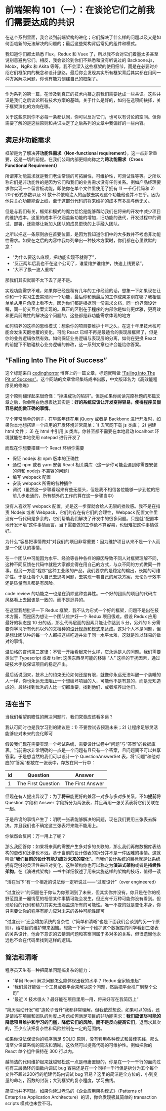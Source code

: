 # 前端架构 101（一）：在谈论它们之前我们需要达成的共识

在这个系列里面，我会谈到前端架构的进化；它们解决了什么样的问题以及又是如何面临新的无法解决的问题的；最后这些架构背后常见的组件和模式。 

我知道你们都太熟悉 Flux，Redux 和 Vuex 了，所以我不会对它们着墨太多甚至说刻意避免它们。相反，我会谈论到你们不熟悉和没有听说过的 Backbone.js，Mobx，NgRx 和 Akita 等等。我不会深入这些框架的使用细节，而是在必要时介绍它们框架内的概念和设计思路。最后你会发现其实所有框架背后其实都在用同一种方案解决问题，你也有能力创建自己的框架了。

---

作为系列的第一篇，在涉及到真正的技术内幕之前我们需要达成一些共识。这些共识是我们之后谈论所有技术方案的基础，关于什么是好的，如何在选项间抉择，关于框架演化的方向在哪。

关于这些原则你不必每一条都认同，你可以反对它们，也可以有讨论的空间。但你需要了解的是这些原则和共识决定了之后系列的文章中我偏好的一些内容。

## 满足非功能需求

框架是为了解决**非功能性需求（Non-functional requirement）**，这一点非常重要，这是一切的前提。在我们公司内部更倾向称之为**跨功能需求（Cross Functional Requirement）**

所谓非功能需求就是我们老生常谈的可拓展性，可维护性，可测试性等等。之所以称它们是非功能性的是因为它们和我们的业务需求没有任何关系。例如产品经理要求你实现一个留言板功能，即使你在单个文件里使用了拥有 1) 一千行代码和 2) 20个形式参数以及 3) 数十种依赖注入的函数去实现这个功能他也并不在乎。因为他只关心功能能否上线，至于这部分代码的将来维护的成本有多高与他无关。

但是与我们有关，框架和模式的魔力恰恰是能够帮助我们在将来的开发中减少项目的维护成本。这里的成本不仅涵盖新功能的增加，旧功能的迭代，开发过程中的调试、部署，还能够让新加入团队的成员更快的上手融入团队。

之所以把这一条原则放在首要位置，是因为我知道你们中的大多数并不考虑非功能性需求。如果在之后的内容中我每列举出一种技术方案时，你们都在心里默默的念：

- “为什么要这么麻烦，把功能实现不就得了”，
- “反正两年后我也不在这个公司了，谁爱维护谁维护，快速上线要紧”。
- “大不了换一波人重构”

那我们其实就聊不太下去了是不是。

实现功能需求不难，如果你已经是稍有几年的工作经验的话，想象一下如果现在让你和一个实习生去实现同一个功能，最后你和他最后的工作成果差别在哪？我相信单单从用户角度上看不大，因为你们都是根据同一份需求文档，同一份界面设计稿，同一份交互方案实现的。真正的区别在于程序的内部你是如何更优雅，更高效和更具前瞻性的解决这个问题的，这些都是非功能需求体现的地方

如何培养的这样的思维模式：想象你的项目要维护十年之久。在这十年里技术栈可能会发生天翻地覆的变化，可能 React 已经不再是最适合的表现层框架了，但是你的业务逻辑依然有效。如何保证业务逻辑与表现层的分离，如何在更换 React 的前提下不触碰核心业务逻辑的修改，这一系列文章也许会能给你答案。

## “Falling Into The Pit of Success”

这个标题来自 [codinghorror](https://blog.codinghorror.com/) 博客上的一篇文章，标题就叫做 [“Falling Into The Pit of Success”](https://blog.codinghorror.com/falling-into-the-pit-of-success/)。这个网站的文章曾经集结成书出版，中文版译名为《高效能程序员的修炼》

这个原则翻译起来很奇怪：“掉进成功的陷阱”。但是如果你阅读完原标题的那篇文章之后，你会明白他想表达其实是：**好的系统应该让开发变得容易，使得程序员很容易就能做正确的事情。**

举个非常简单的例子，在早些年还在用 jQuery 或者是 Backbone 进行开发时，如果你本地想搭建一个应用的开发环境非常简单：1) 去官网下载 js 类库； 2) 创建 html 文件； 3) 在 html 中引用 js 类库。你甚至都不需要在本地启动 localhost 环境就能在本地使用 notepad 进行开发了

而现在你想要搭建一个 React 环境你需要

- 保证 nodejs 和 npm 版本的正确性
- 通过 npm 或者 yarn 安装 React 相关类库（这一步你可能会遇到你需要安装的包和 nodejs 不兼容的问题）
- 编写 webpack 配置
- 安装 webpack 所需的各种插件
- 调试（虽然这一步骤看起来有些无厘头，但是我不相信各位能够一步到位的把前几步走通的，所有额外的工作的算在这一步骤当中）

没有人喜欢写 webpack 配置，光是这一步骤就会给人无限的挫败感。我不是在指责 Nodejs 或者 Webpack，它们的存在有它们的合理性，Webpack 配置文件里没有一行代码是多余的，它们帮助我们解决了开发中的很多问题。只是就“配置本地开发环境”这件事情而言，当下需要做的工作绝不算容易，也很难把这件事情做好。

为什么“容易把事情做对”对我们的项目非常重要：因为维护项目从来不是一个人而是一个团队的事情。

在一个团队中可能因为水平、经验等各种各样的原因导致不同人对框架理解不同，这种不同反馈在代码中就是大家都变得在用自己的方式，与众不同的方式做同一件事。但另一方面“程序”这种工业级的产品，我们要求的是稳定的输出，长期的可维护性。于是让每个人自己去思考问题，去实现一套自己的解决方案，无论对于效率还是质量而言都是有风险。

code review 的功能之一也是在消除这种变异性。一个好的团队的项目的代码库风格看上去因该是一致的，而不是迥异的。

在这里我想批评一下 Redux 框架，我不认为它式一个好的框架，问题不是出在技术方面，而是因为想让一个团队维护好一个 Redux 项目很难。假设 Redux 应用最好的状态是 10 分的话，那么代码层面的因素只能让你达到 5 分，另外的 5 分需要你学习所有代码以外的文档种的[设计规范](https://redux.js.org/style-guide/style-guide/)和[模式](https://redux.js.org/recipes/structuring-reducers/structuring-reducers/)来达成。这对个人不是问题，但是想让团队种的每一个人都把这些吃透并处于同一水平太难，这就是难以轻易的做对的事情。

温伯格的咨询第二定律：不管一开始看起来什么样，它永远是人的问题。我们需要类似于 Typescript 或者 tslint 这类东西尽可能的移除 “人” 这样的干扰因素，通过硬技术手段保证项目的稳定产出。

最后话说回来，技术上的约束无论如何还是有限，就像你永远无法叫醒一个装睡的人一样，你也永远无法阻止一个想破坏项目的人，可能他不是有意的，而是无知造成的。最终找到优秀的人比一切都重要，找到他们，或者培养出他们。

## 活在当下

当我们希望前瞻性的解决问题时，我们究竟应该看多远？

我认可同时也是我学习到的建议是：1) 不要尝试去预测未来；2) 让程序足够灵活能够应对未来的变化即可

假设我们现在需要实现一个考试系统，需要设计试卷中“问题”与“答案”的数据库表。当前需求非常明确的一点是一个问题有且只有一个答案，且问题间不可以共享答案。于是想当然的我们可以设计一个 QuestionAnswerSet 表，将“问题”和他对应的“答案”都放在一张表中，存放在同一行中：

| id   | Question           | Answer           |
| ---- | ------------------ | ---------------- |
| 1    | The First Question | The First Answer |

但现在有人提出异议了：为了**将来**能更好的兼容一对多与多对多关系，不如**提前**将 Question 字段和 Answer 字段拆分为两张表，并且再用一张关系表将它们关联在一起。

于是吊诡的事情产生了：明明一张表能够解决的问题，现在我们要用三张表去解决。并且我们也不确定这三张表将来能不能用上。

你依然会反问：万一用上了呢？

那么我回答你：如果将来真的需要产生多对多的关联的，那么我们再做数据库表结构的更改和迁移也不迟。基于当前的设计做表的拆分并不是一件困难的事情。这就叫做“**我们目前的设计有能力应对未来的变化**”。而我们设计系统的目标就是让系统拥有足够的灵活性来应对变化。这种架构你也可以称之为**演进式架构**或者是**持续性架构**。在《演进式架构》一书中详细叙述了用来实施这样的架构的技巧，值得一读

“活在当下”有一个相近的说法你一定听说过——“过度设计”（over engineered）

“过度设计”的问题在于你认为你预测到了未来，但其实你并没有。你只是在你的视野范围里一厢情愿的相信某件事情可能会发生，但还有千万种可能你没有看到。但现阶段的代码和精力其实无法涵盖这所有的可能性。唯一不变的就是变化本身，你只需要让你的程序有能力应对未来的各种可能性即可

“过度设计”还会增加系统的复杂性（“简单和清晰”也是下面我们会谈到的另一个原则），给项目的维护带来困恼。想象一下另一个维护这个数据库的同学看到三张表的关系设计，他会下意识的去猜测问题和答案间属于多对多的关系，但很遗憾他永远也不会在代码里找到这样的逻辑。

## 简洁和清晰

程序员天生有一种把简单问题搞复杂的能力：

- “单用 React 解决问题怎么能体现出我的水平？ Redux 全家桶走起”
- “我们最好能做一个工具或者平台来解决这个问题，然后把平台推广到整个公司”
- “最近 X 技术很火？最好能在项目里用一用，将来好写在我简历上”

“简历驱动开发”和“造轮子晋升”我都非常理解。但我依然想说，如果可以的话，还是请站在项目和团队的角度上考虑如何满足项目的非功能需求：**我们应该尽可能的降低项目维护和学习的门槛，降低它们的风险，而不是反向提高它们**。退而求其次的，至少应该把复杂性和风险控制在一定的范围内。

如果你没法保证你的程序满足 SOLID 原则，没有套用各种模式和最佳实践，那么请至少保证系统的简洁和清晰。这依然可以提高代码的可维护性。例如把你的 React 单个组件保持在 300 行以内。

越简洁的代码维护起来就越轻松这一点是毋庸置疑的，你是在一个一千行的面向过程有三层循环的函数内调试 bug 容易还是在一个同样一千行但是拆分为五个每个文件不超过200行的组建代码内调试 bug 容易？这里的简洁是全方位的，小到变量的命名，函数的封装；大到框架的复杂程度，学习曲线。

简洁也并不可耻。如果你读过老马的《企业应用架构模式》（Patterns of Enterprise Application Architecture）的话，你会发现极其简单的 transaction scripts 模式也未尝不可。